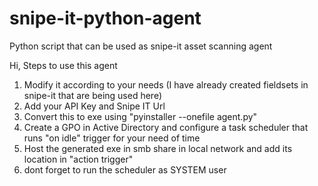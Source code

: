 # snipe-it-python-agent
Python script that can be used as snipe-it asset scanning agent

Hi,
Steps to use this agent
1. Modify it according to your needs (I have already created fieldsets in snipe-it that are being used here)
2. Add your API Key and Snipe IT Url
3. Convert this to exe using "pyinstaller --onefile agent.py"
4. Create a GPO in Active Directory and configure a task scheduler that runs "on idle" trigger for your need of time
5. Host the generated exe in smb share in local network and add its location in "action trigger"
6. dont forget to run the scheduler as SYSTEM user
